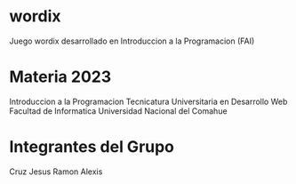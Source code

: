 # wordix
Juego wordix desarrollado en Introduccion a la Programacion (FAI)

# Materia 2023

Introduccion a la Programacion
Tecnicatura Universitaria en Desarrollo Web
Facultad de Informatica
Universidad Nacional del Comahue

# Integrantes del Grupo

Cruz Jesus Ramon Alexis
